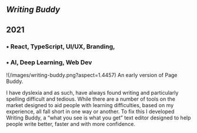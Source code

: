 



## *Writing Buddy*
## 2021

### • React, TypeScript, UI/UX, Branding,
### • AI, Deep Learning, Web Dev
!(/images/writing-buddy.png?aspect=1.4457)
An early version of Page Buddy.

I have dyslexia and as such, have always found writing and particularly spelling difficult and tedious. While there are a number of tools on the market designed to aid people with learning difficulties, based on my experience, all fall short in one way or another. To fix this I developed Writing Buddy, a “what you see is what you get” text editor designed to help people write better, faster and with more confidence.